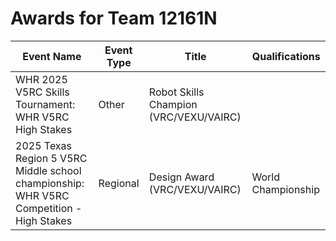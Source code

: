 # Awards for Team 12161N

| Event Name | Event Type | Title | Qualifications |
|------------|------------|-------|----------------|
| WHR 2025 V5RC Skills Tournament: WHR V5RC High Stakes | Other | Robot Skills Champion (VRC/VEXU/VAIRC) |  |
| 2025 Texas Region 5 V5RC  Middle school championship: WHR V5RC Competition - High Stakes | Regional | Design Award (VRC/VEXU/VAIRC) | World Championship |
